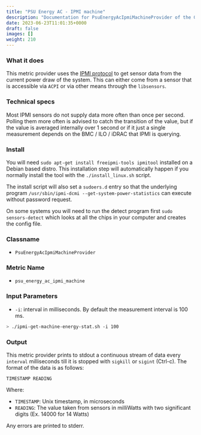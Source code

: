 ```yaml
---
title: "PSU Energy AC - IPMI machine"
description: "Documentation for PsuEnergyAcIpmiMachineProvider of the Green Metrics Tool"
date: 2023-06-23T11:01:35+0000
draft: false
images: []
weight: 210
---
```


### What it does

This metric provider uses the [IPMI protocol](https://en.wikipedia.org/wiki/Intelligent_Platform_Management_Interface) to get sensor data from the current power
draw of the system.
This can either come from a sensor that is accessible via `ACPI` or via other means through the `libsensors`.

### Technical specs

Most IPMI sensors do not supply data more often than once per second. Polling them more often is advised to catch
the transition of the value, but if the value is averaged internally over 1 second or if it just a single measurement
depends on the BMC / ILO / iDRAC that IPMI is querying.

### Install

You will need  `sudo apt-get install freeipmi-tools ipmitool` installed on a Debian based distro.
This installation step will automatically happen if you normally install the tool with the `./install_linux.sh` script.

The install script will also set a `sudoers.d` entry so that the underlying
program `/usr/sbin/ipmi-dcmi --get-system-power-statistics` can execute without password request.

On some systems you will need to run the detect program first `sudo sensors-detect` which looks at all the chips
in your computer and creates the config file.

### Classname

- `PsuEnergyAcIpmiMachineProvider`

### Metric Name

- `psu_energy_ac_ipmi_machine`


### Input Parameters

- `-i`: interval in milliseconds. By default the measurement interval is 100 ms.


```bash
> ./ipmi-get-machine-energy-stat.sh -i 100
```

### Output

This metric provider prints to stdout a continuous stream of data every `interval` milliseconds till it is stopped with
`sigkill` or `sigint` (Ctrl-c). The format of the data is as follows:

`TIMESTAMP READING`

Where:
- `TIMESTAMP`: Unix timestamp, in microseconds
- `READING`: The value taken from sensors in milliWatts with two significant digits (Ex. 14000 for 14 Watts)

Any errors are printed to stderr.
